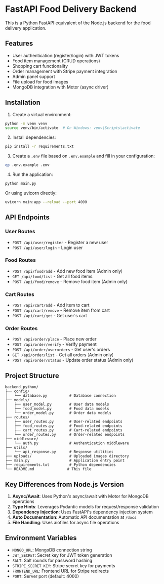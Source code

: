 # FastAPI Food Delivery Backend

This is a Python FastAPI equivalent of the Node.js backend for the food delivery application.

## Features

- User authentication (register/login) with JWT tokens
- Food item management (CRUD operations)
- Shopping cart functionality
- Order management with Stripe payment integration
- Admin panel support
- File upload for food images
- MongoDB integration with Motor (async driver)

## Installation

1. Create a virtual environment:
```bash
python -m venv venv
source venv/bin/activate  # On Windows: venv\Scripts\activate
```

2. Install dependencies:
```bash
pip install -r requirements.txt
```

3. Create a `.env` file based on `.env.example` and fill in your configuration:
```bash
cp .env.example .env
```

4. Run the application:
```bash
python main.py
```

Or using uvicorn directly:
```bash
uvicorn main:app --reload --port 4000
```

## API Endpoints

### User Routes
- `POST /api/user/register` - Register a new user
- `POST /api/user/login` - Login user

### Food Routes
- `POST /api/food/add` - Add new food item (Admin only)
- `GET /api/food/list` - Get all food items
- `POST /api/food/remove` - Remove food item (Admin only)

### Cart Routes
- `POST /api/cart/add` - Add item to cart
- `POST /api/cart/remove` - Remove item from cart
- `POST /api/cart/get` - Get user's cart

### Order Routes
- `POST /api/order/place` - Place new order
- `POST /api/order/verify` - Verify payment
- `POST /api/order/userorders` - Get user's orders
- `GET /api/order/list` - Get all orders (Admin only)
- `POST /api/order/status` - Update order status (Admin only)

## Project Structure

```
backend_python/
├── config/
│   └── database.py          # Database connection
├── models/
│   ├── user_model.py        # User data models
│   ├── food_model.py        # Food data models
│   └── order_model.py       # Order data models
├── routes/
│   ├── user_routes.py       # User-related endpoints
│   ├── food_routes.py       # Food-related endpoints
│   ├── cart_routes.py       # Cart-related endpoints
│   └── order_routes.py      # Order-related endpoints
├── middleware/
│   └── auth.py              # Authentication middleware
├── utils/
│   └── api_response.py      # Response utilities
├── uploads/                 # Uploaded images directory
├── main.py                  # Application entry point
├── requirements.txt         # Python dependencies
└── README.md               # This file
```

## Key Differences from Node.js Version

1. **Async/Await**: Uses Python's async/await with Motor for MongoDB operations
2. **Type Hints**: Leverages Pydantic models for request/response validation
3. **Dependency Injection**: Uses FastAPI's dependency injection system
4. **Auto Documentation**: Automatic API documentation at `/docs`
5. **File Handling**: Uses aiofiles for async file operations

## Environment Variables

- `MONGO_URL`: MongoDB connection string
- `JWT_SECRET`: Secret key for JWT token generation
- `SALT`: Salt rounds for password hashing
- `STRIPE_SECRET_KEY`: Stripe secret key for payments
- `FRONTEND_URL`: Frontend URL for Stripe redirects
- `PORT`: Server port (default: 4000)